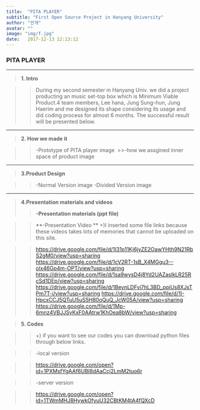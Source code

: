 ```yaml
---
title:  "PITA PLAYER"
subtitle: "First Open Source Project in Hanyang University"
author: "안개"
avatar: ""
image: "img/f.jpg"
date:   2017-12-13 12:13:12
---
```


### PITA PLAYER







* * * 

>**1. Intro**
  
   >>During my second semester in Hanyang Univ. we did a project producting an music set-top box which is Minimum Viable Product.4 team members, Lee hana, Jung Sung-hun, Jung Haerim and me designed its shape considering its usage and did coding process for almost 6 months. The successful result will be presented below.

* * * 

>**2. How we made it**
  
  >>-Prototype of PITA player
  >>image 
  >>-how we assgined inner space of product
  >>image 

* * * 

>**3.Product Design**
  
   >>-Normal Version 
   >>image 
   >>-Divided Version
   >>image 
   
* * * 
   
>**4.Presentation materials and videos**
  >>**-Presentation materials (ppt file)**
  
  >>**-Presentation Video **
  >>+)I inserted some file links because these videos takes lots of memories that cannot be uploaded on this site.

  >> <https://drive.google.com/file/d/1I31p11Kj6jyZE2OawYHth9N21RbS2gM0/view?usp=sharing>
  >> <https://drive.google.com/file/d/1cV2RT-1sB_X4MGgu3--olx46Gp4m-OPT/view?usp=sharing>
  >><https://drive.google.com/file/d/1sa9wysD4j8Yd2UAZaslkLR25RcSd1DEp/view?usp=sharing>
  >> <https://drive.google.com/file/d/1BeynLDFvi7hL3BD_ppiUs8XJsTPm7T-i/view?usp=sharing>
  >><https://drive.google.com/file/d/1I-HpcxCCJ5QTuU5uS5H80oQuQ_JcW05A/view?usp=sharing>
  >><https://drive.google.com/file/d/1Mp-6mnz4VBJJSyKxF0AAtrw1KhOea8bW/view?usp=sharing>

>**5. Codes**
 
   
>>+) if you want to see our codes you can download python files through below links.
   
   >>-local version
   
   >><https://drive.google.com/open?id=1PXMsfYgAAf6UBI8dAaCcj2LmM2tuo6r>
    
   
   >>-server version 
   
   >><https://drive.google.com/open?id=1TWmMHJ8HywkOfyuU32CBtKM4tA4fQXcD>


